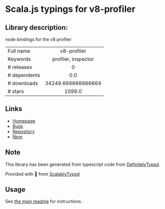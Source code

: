 
# Scala.js typings for v8-profiler


## Library description:
node bindings for the v8 profiler

|                    |                 |
| ------------------ | :-------------: |
| Full name          | v8-profiler |
| Keywords           | profiler, inspector |
| # releases         | 0 |
| # dependents       | 0.0 |
| # downloads        | 34249.666666666664 |
| # stars            | 1099.0 |

## Links
- [Homepage](http://github.com/node-inspector/v8-profiler)
- [Bugs](https://github.com/node-inspector/v8-profiler/issues)
- [Repository](https://github.com/node-inspector/v8-profiler)
- [Npm](https://www.npmjs.com/package/v8-profiler)
    


## Note
This library has been generated from typescript code from [DefinitelyTyped](https://definitelytyped.org).

Provided with :purple_heart: from [ScalablyTyped](https://github.com/oyvindberg/ScalablyTyped)

## Usage
See [the main readme](../../readme.md) for instructions.



